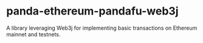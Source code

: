 # panda-ethereum-pandafu-web3j
A library leveraging Web3j for implementing basic transactions on Ethereum mainnet and testnets.
